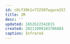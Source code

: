 ```yaml
---
id: c8if30k1v732507wypcw15l
title: IR
desc: ''
updated: 1652622342815
created: 20211009103706884
caption: Infrared
---
```


